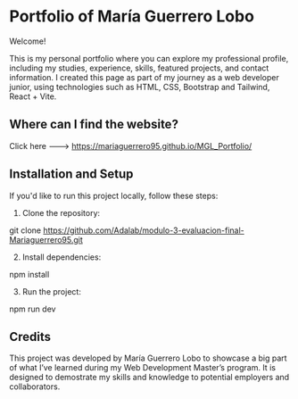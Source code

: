 # Portfolio of María Guerrero Lobo

Welcome!

This is my personal portfolio where you can explore my professional profile, including my studies, experience, skills, featured projects, and contact information. I created this page as part of my journey as a web developer junior, using technologies such as HTML, CSS, Bootstrap and Tailwind, React + Vite.

## Where can I find the website?

Click here ---> https://mariaguerrero95.github.io/MGL_Portfolio/

## Installation and Setup

If you'd like to run this project locally, follow these steps:

1. Clone the repository:

git clone https://github.com/Adalab/modulo-3-evaluacion-final-Mariaguerrero95.git

2. Install dependencies:

npm install

3. Run the project:

npm run dev

## Credits

This project was developed by María Guerrero Lobo to showcase a big part of what I’ve learned during my Web Development Master’s program. It is designed to demostrate my skills and knowledge to potential employers and collaborators.
